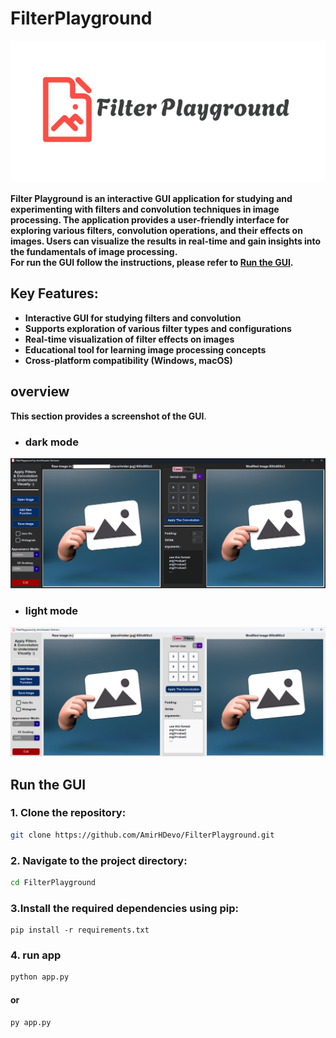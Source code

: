 # FilterPlayground

![Header Image](header_thumbnail.png)

<strong>Filter Playground is an interactive GUI application for studying and experimenting
with filters and convolution techniques in image processing. The application provides
a user-friendly interface for exploring various filters, convolution operations,
and their effects on images. Users can visualize the results in real-time and gain insights into the fundamentals of
image processing.<br>
For run the GUI follow the instructions, please refer to [Run the GUI](#run-the-gui).
</strong>

## Key Features:

 
- **Interactive GUI for studying filters and convolution**
- **Supports exploration of various filter types and configurations**
- **Real-time visualization of filter effects on images**
- **Educational tool for learning image processing concepts**
- **Cross-platform compatibility (Windows, macOS)**
 

## overview

**This section provides a screenshot of the GUI**.

- ### dark mode

![screenshot1.png](screenshot1.png)

- ### light mode

![screenshot2.png](screenshot2.png)

## Run the GUI

### 1. Clone the repository:

```bash
git clone https://github.com/AmirHDevo/FilterPlayground.git
``` 

### 2. Navigate to the project directory:

```bash 
cd FilterPlayground
```

### 3.Install the required dependencies using pip:

```
pip install -r requirements.txt
```

### 4. run app

```bash 
python app.py
```

#### or

```bash
py app.py
```

